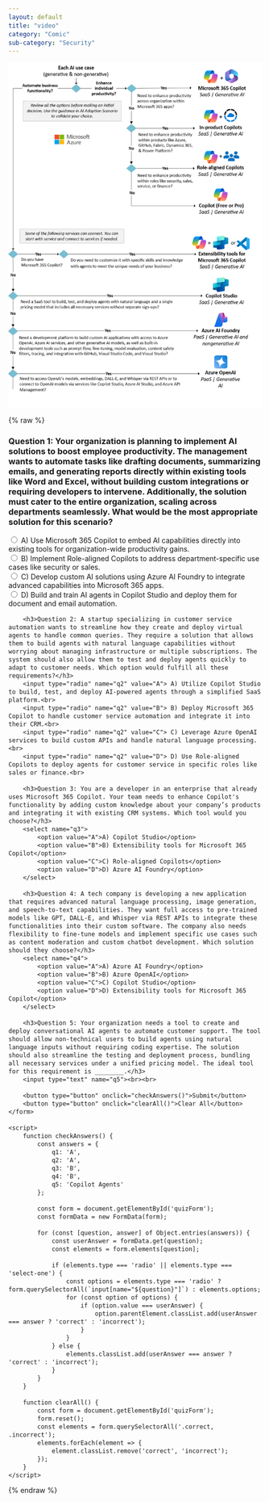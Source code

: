 ```yaml
---
layout: default
title: "video"
category: "Comic"
sub-category: "Security"
---
```

<a href="./aiusecase.png" download>
  <img src="./aiusecase.png" alt="Superhero posing and standing">
</a>

{% raw %}
     <form id="quizForm">
        <h3>Question 1: Your organization is planning to implement AI solutions to boost employee productivity. The management wants to automate tasks like drafting documents, summarizing emails, and generating reports directly within existing tools like Word and Excel, without building custom integrations or requiring developers to intervene. Additionally, the solution must cater to the entire organization, scaling across departments seamlessly. What would be the most appropriate solution for this scenario?</h3>
        <input type="radio" name="q1" value="A"> A) Use Microsoft 365 Copilot to embed AI capabilities directly into existing tools for organization-wide productivity gains.<br>
        <input type="radio" name="q1" value="B"> B) Implement Role-aligned Copilots to address department-specific use cases like security or sales.<br>
        <input type="radio" name="q1" value="C"> C) Develop custom AI solutions using Azure AI Foundry to integrate advanced capabilities into Microsoft 365 apps.<br>
        <input type="radio" name="q1" value="D"> D) Build and train AI agents in Copilot Studio and deploy them for document and email automation.<br>

        <h3>Question 2: A startup specializing in customer service automation wants to streamline how they create and deploy virtual agents to handle common queries. They require a solution that allows them to build agents with natural language capabilities without worrying about managing infrastructure or multiple subscriptions. The system should also allow them to test and deploy agents quickly to adapt to customer needs. Which option would fulfill all these requirements?</h3>
        <input type="radio" name="q2" value="A"> A) Utilize Copilot Studio to build, test, and deploy AI-powered agents through a simplified SaaS platform.<br>
        <input type="radio" name="q2" value="B"> B) Deploy Microsoft 365 Copilot to handle customer service automation and integrate it into their CRM.<br>
        <input type="radio" name="q2" value="C"> C) Leverage Azure OpenAI services to build custom APIs and handle natural language processing.<br>
        <input type="radio" name="q2" value="D"> D) Use Role-aligned Copilots to deploy agents for customer service in specific roles like sales or finance.<br>

        <h3>Question 3: You are a developer in an enterprise that already uses Microsoft 365 Copilot. Your team needs to enhance Copilot's functionality by adding custom knowledge about your company’s products and integrating it with existing CRM systems. Which tool would you choose?</h3>
        <select name="q3">
            <option value="A">A) Copilot Studio</option>
            <option value="B">B) Extensibility tools for Microsoft 365 Copilot</option>
            <option value="C">C) Role-aligned Copilots</option>
            <option value="D">D) Azure AI Foundry</option>
        </select>

        <h3>Question 4: A tech company is developing a new application that requires advanced natural language processing, image generation, and speech-to-text capabilities. They want full access to pre-trained models like GPT, DALL-E, and Whisper via REST APIs to integrate these functionalities into their custom software. The company also needs flexibility to fine-tune models and implement specific use cases such as content moderation and custom chatbot development. Which solution should they choose?</h3>
        <select name="q4">
            <option value="A">A) Azure AI Foundry</option>
            <option value="B">B) Azure OpenAI</option>
            <option value="C">C) Copilot Studio</option>
            <option value="D">D) Extensibility tools for Microsoft 365 Copilot</option>
        </select>

        <h3>Question 5: Your organization needs a tool to create and deploy conversational AI agents to automate customer support. The tool should allow non-technical users to build agents using natural language inputs without requiring coding expertise. The solution should also streamline the testing and deployment process, bundling all necessary services under a unified pricing model. The ideal tool for this requirement is ________.</h3>
        <input type="text" name="q5"><br><br>

        <button type="button" onclick="checkAnswers()">Submit</button>
        <button type="button" onclick="clearAll()">Clear All</button>
    </form>

    <script>
        function checkAnswers() {
            const answers = {
                q1: 'A',
                q2: 'A',
                q3: 'B',
                q4: 'B',
                q5: 'Copilot Agents'
            };

            const form = document.getElementById('quizForm');
            const formData = new FormData(form);

            for (const [question, answer] of Object.entries(answers)) {
                const userAnswer = formData.get(question);
                const elements = form.elements[question];

                if (elements.type === 'radio' || elements.type === 'select-one') {
                    const options = elements.type === 'radio' ? form.querySelectorAll(`input[name="${question}"]`) : elements.options;
                    for (const option of options) {
                        if (option.value === userAnswer) {
                            option.parentElement.classList.add(userAnswer === answer ? 'correct' : 'incorrect');
                        }
                    }
                } else {
                    elements.classList.add(userAnswer === answer ? 'correct' : 'incorrect');
                }
            }
        }

        function clearAll() {
            const form = document.getElementById('quizForm');
            form.reset();
            const elements = form.querySelectorAll('.correct, .incorrect');
            elements.forEach(element => {
                element.classList.remove('correct', 'incorrect');
            });
        }
    </script>
{% endraw %}
